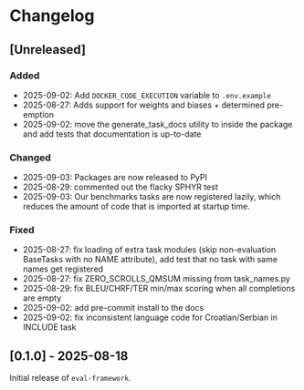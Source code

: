 # Changelog

## [Unreleased]

### Added

- 2025-09-02: Add `DOCKER_CODE_EXECUTION` variable to `.env.example`
- 2025-08-27: Adds support for weights and biases + determined pre-emption
- 2025-09-02: move the generate_task_docs utility to inside the package and add tests that documentation is up-to-date

### Changed

- 2025-09-03: Packages are now released to PyPI
- 2025-08-29: commented out the flacky SPHYR test
- 2025-09-03: Our benchmarks tasks are now registered lazily, which reduces the amount of code that is imported
              at startup time.

### Fixed

- 2025-08-27: fix loading of extra task modules (skip non-evaluation BaseTasks with no NAME attribute), add test that no task with same names get registered
- 2025-08-27: fix ZERO_SCROLLS_QMSUM missing from task_names.py
- 2025-08-29: fix BLEU/CHRF/TER min/max scoring when all completions are empty
- 2025-09-02: add pre-commit install to the docs
- 2025-09-02: fix inconsistent language code for Croatian/Serbian in INCLUDE task

## [0.1.0] - 2025-08-18

Initial release of `eval-framework`.
